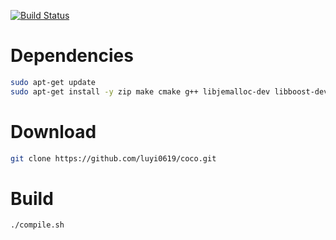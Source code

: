 [![Build Status](https://travis-ci.org/luyi0619/coco.svg?branch=master)](https://travis-ci.org/luyi0619/coco)

# Dependencies

```sh
sudo apt-get update
sudo apt-get install -y zip make cmake g++ libjemalloc-dev libboost-dev libgoogle-glog-dev
```

# Download

```sh
git clone https://github.com/luyi0619/coco.git
```

# Build

```
./compile.sh
```
